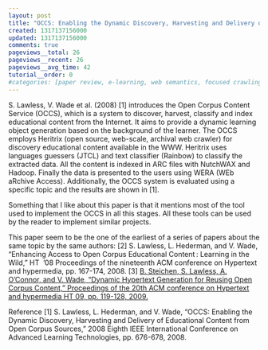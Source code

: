 ```yaml
---
layout: post
title: "OCCS: Enabling the Dynamic Discovery, Harvesting and Delivery of Educational Content from Open Corpus Sources - Paper Review"
created: 1317137156000
updated: 1317137156000
comments: true
pageviews__total: 26
pageviews__recent: 26
pageviews__avg_time: 42
tutorial__order: 0
#categories: [paper review, e-learning, web semantics, focused crawling]
---
```

S. Lawless, V. Wade et al. (2008) [1] introduces the Open Corpus Content Service (OCCS), which is a system to discover, harvest, classify and index educational content from the Internet. It aims to provide a dynamic learning object generation based on the background of the learner. The OCCS employs Heritrix (open source, web-scale, archival web crawler) for discovery educational content available in the WWW. Heritrix uses languages guessers (JTCL) and text classifier (Rainbow) to classify the extracted data. All the content is indexed in ARC files with NutchWAX and Hadoop. Finally the data is presented to the users using WERA (WEb aRchive Access). Additionally, the OCCS system is evaluated using a specific topic and the results are shown in [1].
<!--More-->

Something that I like about this paper is that it mentions most of the tool used to implement the OCCS in all this stages. All these tools can be used by the reader to implement similar projects.

This paper seem to be the one of the earliest of a series of papers about the same topic by the same authors:
[2] S. Lawless, L. Hederman, and V. Wade, “Enhancing Access to Open Corpus Educational Content : Learning in the Wild,” HT  ’08 Proceedings of the nineteenth ACM conference on Hypertext and hypermedia, pp. 167-174, 2008.
[3] <a href="http://www.adrianmejiarosario.com/content/dynamic-hypertext-generation-reusing-open-corpus-content-paper-review">B. Steichen, S. Lawless, A. O’Connor, and V. Wade, “Dynamic Hypertext Generation for Reusing Open Corpus Content,” Proceedings of the 20th ACM conference on Hypertext and hypermedia HT 09, pp. 119-128, 2009.</a>

Reference
[1] S. Lawless, L. Hederman, and V. Wade, “OCCS: Enabling the Dynamic Discovery, Harvesting and Delivery of Educational Content from Open Corpus Sources,” 2008 Eighth IEEE International Conference on Advanced Learning Technologies, pp. 676-678, 2008.

